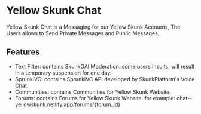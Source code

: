 # Yellow Skunk Chat

Yellow Skunk Chat is a Messaging for our Yellow Skunk Accounts, The Users allows to Send Private Messages and Public Messages.

## Features

- Text Filter: contains SkunkOAI Moderation. some users Insults, will result in a temporary suspension for one day.
- SprunkiVC: contains SprunkiVC API developed by SkunkPlatform's Voice Chat.
- Communities: contains Communities for Yellow Skunk Website.
- Forums: contains Forums for Yellow Skunk Website. for example: chat--yellowskunk.netlify.app/forums/{forum_id}
